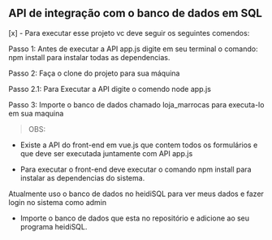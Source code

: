 ## API de integração com o banco de dados em SQL

[x] - Para executar esse projeto vc deve seguir os seguintes comendos: 

Passo 1: Antes de executar a API app.js digite em seu terminal o comando: npm install para instalar todas as dependencias.

Passo 2: Faça o clone do projeto para sua máquina

Passo 2.1: Para Executar a API digite o comendo node app.js

Passo 3: Importe o banco de dados chamado loja_marrocas para executa-lo em sua maquina

> OBS: 
* Existe a API do front-end em vue.js que contem todos os formulários e que deve ser executada juntamente com API app.js

* Para executar o front-end deve executar o comando npm install para instalar as dependencias do sistema. 

Atualmente uso o banco de dados no heidiSQL para ver meus dados e fazer login no sistema como admin

* Importe o banco de dados que esta no repositório e adicione ao seu programa heidiSQL. 